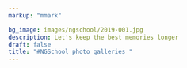 ```yaml
---
markup: "mmark"

bg_image: images/ngschool/2019-001.jpg
description: Let's keep the best memories longer 
draft: false
title: "#NGSchool photo galleries "
---
```

